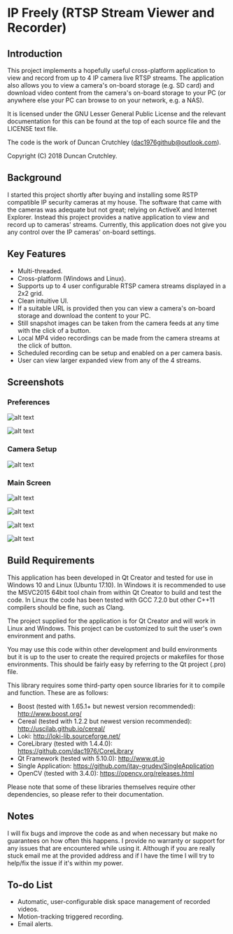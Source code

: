 # IP Freely (RTSP Stream Viewer and Recorder) #
## Introduction ##
This project implements a hopefully useful cross-platform application to view and record from up to 4 IP camera live RTSP streams. The application also allows you to view a camera's on-board storage (e.g. SD card) and download video content from the camera's on-board storage to your PC (or anywhere else your PC can browse to on your network, e.g. a NAS).

It is licensed under the GNU Lesser General Public License and the relevant documentation for this can be found at the top of each source file and the LICENSE text file.

The code is the work of Duncan Crutchley (<dac1976github@outlook.com>).

Copyright (C) 2018 Duncan Crutchley.

## Background ##
I started this project shortly after buying and installing some RSTP compatible IP security cameras at my house. The software that came with the cameras was adequate but not great; relying on ActiveX and Internet Explorer. Instead this project provides a native application to view and record up to cameras' streams. Currently, this application does not give you any control over the IP cameras' on-board settings.

## Key Features ##
* Multi-threaded.
* Cross-platform (Windows and Linux).
* Supports up to 4 user configurable RTSP camera streams displayed in a 2x2 grid.
* Clean intuitive UI.
* If a suitable URL is provided then you can view a camera's on-board storage and download the content to your PC.
* Still snapshot images can be taken from the camera feeds at any time with the click of a button.
* Local MP4 video recordings can be made from the camera streams at the click of button. 
* Scheduled recording can be setup and enabled on a per camera basis.
* User can view larger expanded view from any of the 4 streams.

## Screenshots ##
### Preferences ###
 
![alt text][pic04]

![alt text][pic05]

### Camera Setup ###
 
![alt text][pic03]

### Main Screen ###
 
![alt text][pic01]

![alt text][pic02]

![alt text][pic06]

![alt text][pic07]

[pic01]: https://github.com/dac1976/IP-Freely/blob/master/Images/pic01.png "Main screen displaying one camera."
[pic02]: https://github.com/dac1976/IP-Freely/blob/master/Images/pic02.png "Expanded view of camera 1's feed."
[pic03]: https://github.com/dac1976/IP-Freely/blob/master/Images/pic03.png "Camera setup dialog."
[pic04]: https://github.com/dac1976/IP-Freely/blob/master/Images/pic04.png "General preferences."
[pic05]: https://github.com/dac1976/IP-Freely/blob/master/Images/pic05.png "Recording schedule preferences."
[pic06]: https://github.com/dac1976/IP-Freely/blob/master/Images/pic06.png "Camera storage browser."
[pic07]: https://github.com/dac1976/IP-Freely/blob/master/Images/pic07.png "Camera stream recording."

## Build Requirements ##
This application has been developed in Qt Creator and tested for use in Windows 10 and Linux (Ubuntu 17.10). In Windows it is recommended to use the MSVC2015 64bit tool chain from within Qt Creator to build and test the code. In Linux the code has been tested with GCC 7.2.0 but other C++11 compilers should be fine, such as Clang.

The project supplied for the application is for Qt Creator and will work in Linux and Windows. This project can be customized to suit the user's own environment and paths.

You may use this code within other development and build environments but it is up to the user to create the required projects or makefiles for those environments. This should be fairly easy by referring to the Qt project (.pro) file.

This library requires some third-party open source libraries for it to compile and function. These are as follows:
* Boost (tested with 1.65.1+ but newest version recommended): http://www.boost.org/
* Cereal (tested with 1.2.2 but newest version recommended): http://uscilab.github.io/cereal/
* Loki: http://loki-lib.sourceforge.net/
* CoreLibrary (tested with 1.4.4.0): https://github.com/dac1976/CoreLibrary
* Qt Framework (tested with 5.10.0): http://www.qt.io
* Single Application: https://github.com/itay-grudev/SingleApplication
* OpenCV (tested with 3.4.0): https://opencv.org/releases.html

Please note that some of these libraries themselves require other dependencies, so please refer to their documentation.

## Notes ##
I will fix bugs and improve the code as and when necessary but make no guarantees on how often this happens. I provide no warranty or support for any issues that are encountered while using it. Although if you are really stuck email me at the provided address and if I have the time I will try to help/fix the issue if it's within my power.

## To-do List ##
* Automatic, user-configurable disk space management of recorded videos.
* Motion-tracking triggered recording.
* Email alerts.

